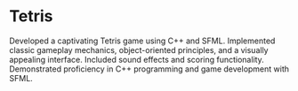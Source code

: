 # Tetris
 Developed a captivating Tetris game using C++ and SFML. Implemented classic gameplay mechanics, object-oriented principles, and a visually appealing interface. Included sound effects and scoring functionality. Demonstrated proficiency in C++ programming and game development with SFML.

